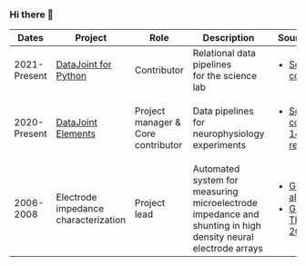 ### Hi there 👋

| Dates | Project | Role | Description | Source Code |
|--|--|--|--|--|
| 2021-Present | [DataJoint for Python](https://datajoint.com/docs/core/datajoint-python/) | Contributor | Relational data pipelines <br />for the science lab | <ul><li>[Source code](https://github.com/datajoint/datajoint-python)</li></ul> |
| 2020-Present | [DataJoint Elements](https://datajoint.com/docs/elements/) | Project manager & <br />Core contributor | Data pipelines for <br />neurophysiology experiments | <ul><li>[Source code for <br />14 repositories](https://github.com/orgs/datajoint/repositories?q=element&type=source&language=&sort=)</li></ul> |
| 2006-2008 | Electrode impedance characterization | Project lead | Automated system for measuring <br />microelectrode impedance and <br />shunting in high density neural <br />electrode arrays | <ul><li>[Gunalan et al. 2009](https://doi.org/10.1016/j.jneumeth.2008.12.020)</li><li>[Gunalan Thesis 2010](https://www.proquest.com/openview/314ad9c6dac5841071e9887b7bf5560e/1?pq-origsite=gscholar&cbl=18750)</li></ul>  |

<!--
**kabilar/kabilar** is a ✨ _special_ ✨ repository because its `README.md` (this file) appears on your GitHub profile.

Here are some ideas to get you started:

- 🔭 I’m currently working on ...
- 🌱 I’m currently learning ...
- 👯 I’m looking to collaborate on ...
- 🤔 I’m looking for help with ...
- 💬 Ask me about ...
- 📫 How to reach me: ...
- 😄 Pronouns: ...
- ⚡ Fun fact: ...
-->
